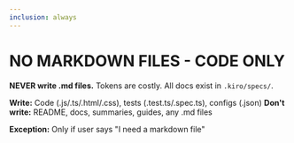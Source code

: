 ```yaml
---
inclusion: always
---
```


# NO MARKDOWN FILES - CODE ONLY

**NEVER write .md files.** Tokens are costly. All docs exist in `.kiro/specs/`.

**Write:** Code (.js/.ts/.html/.css), tests (.test.ts/.spec.ts), configs (.json)
**Don't write:** README, docs, summaries, guides, any .md files

**Exception:** Only if user says "I need a markdown file"
